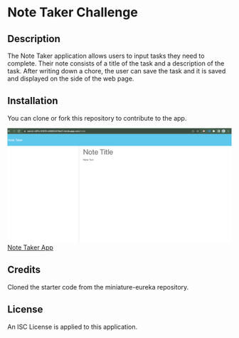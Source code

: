 # Note Taker Challenge

## Description

The Note Taker application allows users to input tasks they need to complete. Their note consists of a title of the task and a description of the task. After writing down a chore, the user can save the task and it is saved and displayed on the side of the web page.

## Installation

You can clone or fork this repository to contribute to the app.

![Application](./images/application.png)
[Note Taker App](https://secret-cliffs-61870-e58852470ed1.herokuapp.com/notes)
## Credits

Cloned the starter code from the miniature-eureka repository.
## License

An ISC License is applied to this application.
